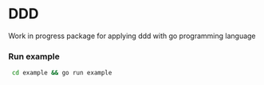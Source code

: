 # DDD

Work in progress package for applying ddd with go programming language


### Run example


```bash
 cd example && go run example
```
